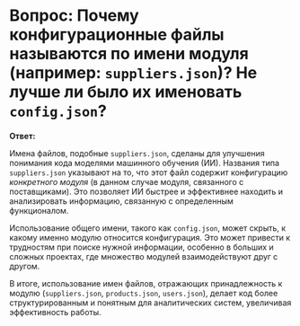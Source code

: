 # Вопрос: Почему конфигурационные файлы называются по имени модуля (например: `suppliers.json`)? Не лучше ли было их именовать `config.json`?

**Ответ:**

Имена файлов, подобные `suppliers.json`, сделаны для улучшения понимания кода моделями машинного обучения (ИИ).  Названия типа `suppliers.json` указывают на то, что этот файл содержит конфигурацию *конкретного модуля* (в данном случае модуля, связанного с поставщиками). Это позволяет ИИ быстрее и эффективнее находить и анализировать информацию, связанную с определенным функционалом.

Использование общего имени, такого как `config.json`, может скрыть, к какому именно модулю относится конфигурация.  Это может привести к трудностям при поиске нужной информации, особенно в больших и сложных проектах, где множество модулей взаимодействуют друг с другом.

В итоге, использование имен файлов, отражающих принадлежность к модулю (`suppliers.json`, `products.json`, `users.json`), делает код более структурированным и понятным для аналитических систем, увеличивая эффективность работы.